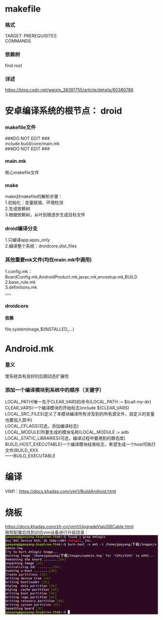 # makefile
### 格式
TARGET: PREREQUISITES  
    COMMANDS
### 依赖树
find root  
### 详述  
https://blog.csdn.net/weixin_38391755/article/details/80380786
# 安卓编译系统的根节点： droid
### makefile文件
###DO NOT EDIT ###  
include build/core/main.mk  
###DO NOT EDIT ###  
### main.mk
核心makefile文件
### make
make对makefile的解析步骤：  
1.初始化：变量赋值、环境检测  
2.生成依赖树  
3.根据依赖树，从叶到根逐步生成目标文件
### droid编译分支
1.只编译app:apps_only  
2.编译整个系统：droidcore,dist_files
### 其他重要mk文件(均在main.mk中调用)
1.config.mk：  
BoardConfig.mk,AndroidProduct.mk,javac.mk,envsetup.mk,BUILD  
2.base_rule.mk  
3.definitions.mk  
。。。
### droidcore
#### 依赖
file,systemimage,$(INSTALLED_...)
# Android.mk
### 意义
使系统具有良好的后期动态扩展性
### 添加一个编译模块到系统中的顺序（关键字）
LOCAL_PATH(唯一先于CLEAR_VARS的命令)LOCAL_PATH := $(call my-dir)  
CLEAR_VARS(一个编译模块的开始标志)include $(CLEAR_VARS)  
LOCAL_SRC_FILES(定义了本模块编译所有涉及到的所有源文件，自定义的变量也要加入其中)  
LOCAL_CFLAGS(可选，添加编译标志)  
LOCAL_MODULE(所要生成的模块名称)LOCAL_MODULE := adb  
LOCAL_STATIC_LIBRARIES(可选，编译过程中要用到的静态库)  
BUILD_HOST_EXECUTABLE(一个编译模块结束标志，希望生成一个host可执行文件)BUILD_XXX  
——BUILD_EXECUTABLE
# 编译
VIM1：https://docs.khadas.com/vim1/BuildAndroid.html
# 烧板
https://docs.khadas.com/zh-cn/vim1/UpgradeViaUSBCable.html  
按照配置后找到对应vim设备进行升级烧录：  
![](https://github.com/gaoynui/Android-learning/blob/master/pics/%E7%83%A7%E5%BD%95%E6%88%90%E5%8A%9F.png)

